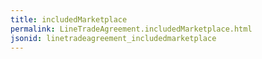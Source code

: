 ```yaml
---
title: includedMarketplace
permalink: LineTradeAgreement.includedMarketplace.html
jsonid: linetradeagreement_includedmarketplace
---
```

